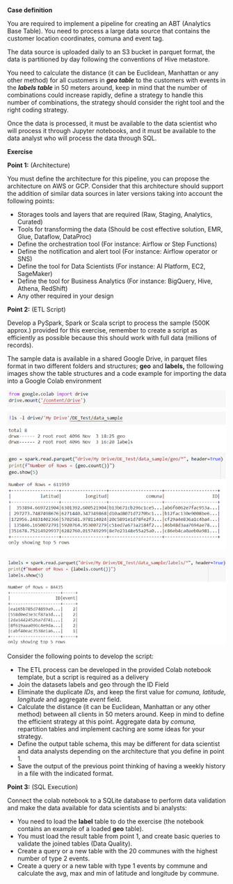 ﻿**Case definition**

You are required to implement a pipeline for creating an ABT (Analytics Base Table). You need to process a large data source that contains the customer location coordinates, comuna and event tag. 

The data source is uploaded daily to an S3 bucket in parquet format, the data is partitioned by day following the conventions of Hive metastore.

You need to calculate the distance (it can be Euclidean, Manhattan or any other method) for all customers in ***geo table*** to the customers with events in the ***labels table*** in 50 meters around, keep in mind that the number of combinations could increase rapidly, define a strategy to handle this number of combinations, the strategy should consider the right tool and the right coding strategy. 

Once the data is processed, it must be available to the data scientist who will process it through Jupyter notebooks, and it must be available to the data analyst who will process the data through SQL.

**Exercise**  

**Point 1:** (Architecture)

You must define the architecture for this pipeline, you can propose the architecture on AWS or GCP. Consider that this architecture should support the addition of similar data sources in later versions taking into account the following points:

- Storages tools and layers that are required (Raw, Staging, Analytics, Curated)
- Tools for transforming the data (Should be cost effective solution, EMR, Glue, Dataflow, DataProc)
- Define the orchestration tool (For instance: Airflow or Step Functions)
- Define the notification and alert tool (For instance: Airflow operator or SNS)
- Define the tool for Data Scientists (For instance: AI Platform, EC2, SageMaker)
- Define the tool for Business Analytics (For instance: BigQuery, Hive, Athena, RedShift)
- Any other required in your design

**Point 2:** (ETL Script)

Develop a PySpark, Spark or Scala script to process the sample (500K approx.) provided for this exercise, remember to create a script as efficiently as possible because this should work with full data (millions of records). 

The sample data is available in a shared Google Drive, in parquet files format in two different folders and structures; **geo** and **labels,** the following images show the table structures and a code example for importing the data into a Google Colab environment

![img_01](img/img_01.png)

![img_02](img/img_02.png)

Consider the following points to develop the script:

- The ETL process can be developed in the provided Colab notebook template, but a script is required as a delivery
- Join the datasets labels and geo through the ID Field
- Eliminate the duplicate *IDs*, and keep the first value for *comuna, latitude, longitude* and aggregate *event* field.
- Calculate the distance (it can be Euclidean, Manhattan or any other method) between all clients in 50 meters around. Keep in mind to define the efficient strategy at this point. Aggregate data by *comuna,* repartition tables and implement caching are some ideas for your strategy.
- Define the output table schema, this may be different for data scientist and data analysts depending on the architecture that you define in point 1.
- Save the output of the previous point thinking of having a weekly history in a file with the indicated format.

**Point 3:** (SQL Execution)

Connect the colab notebook to a SQLite database to perform data validation and make the data available for data scientists and bi analysts:

- You need to load the **label** table to do the exercise (the notebook contains an example of a loaded **geo** table).
- You must load the result table from point 1, and create basic queries to validate the joined tables (Data Quality).
- Create a query or a new table with the 20 communes with the highest number of type 2 events.
- Create a query or a new table with type 1 events by commune and calculate the avg, max and min of latitude and longitude by commune.





